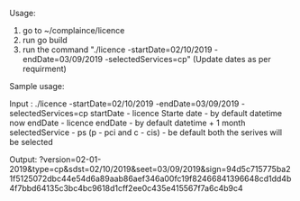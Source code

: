 Usage:
1) go to ~/complaince/licence
2) run go build 
3) run the command "./licence -startDate=02/10/2019 -endDate=03/09/2019 -selectedServices=cp" (Update dates as per requirment)


Sample usage:

Input : ./licence -startDate=02/10/2019 -endDate=03/09/2019 -selectedServices=cp
startDate - licence Starte date - by default datetime now 
endDate - licence endDate - by default datetime + 1 month 
selectedService - ps (p - pci and c - cis)  - be default both the serives will be selected

Output: ?version=02-01-2019&type=cp&sdst=02/10/2019&seet=03/09/2019&sign=94d5c715775ba21f5125072dbc44e54d6a89aab86aef346a00fc19f82466841396648cd1dd4b4f7bbd64135c3bc4bc9618d1cff2ee0c435e415567f7a6c4b9c4